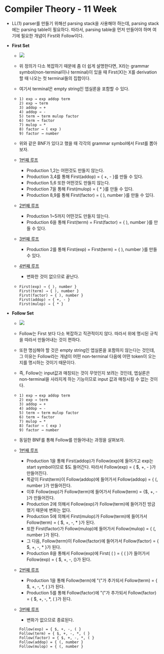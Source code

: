 # Compiler Theory - 11 Week

* LL(1) parser를 만들기 위해선 parsing stack을 사용해야 하는데, parsing stack에는 parsing table이 필요하다. 따라서, parsing table을 먼저 만들어야 하며 여기에 필요한 개념이 First와 Follow이다.

* **First Set**

  * <img src="https://user-images.githubusercontent.com/35518072/57520556-e8b4f380-7358-11e9-8124-9d5d3458798e.png">

  * 위 정의가 다소 복잡하기 때문에 좀 더 쉽게 설명한다면, X라는 grammar symbol(non-terminal이나 terminal)이 있을 때 First(X)는 X를 derivation 할 때 나오는 첫 terminal들의 집합이다.

  * 여기서 terminal은 empty string인 엡실론을 포함할 수 있다.

  * ```
    1) exp → exp addop term
    2) exp → term
    3) addop → +
    4) addop → -
    5) term → term mulop factor
    6) term → factor
    7) mulop → *
    8) factor → ( exp )
    9) factor → number
    ```

  * 위와 같은 BNF가 있다고 했을 때 각각의 grammar symbol에서 First를 뽑아보자.

  * <u>1번째 루프</u>

    * Production 1,2는 어떤것도 만들지 않는다.
    * Production 3,4를 통해 First(addop) = { +, - }를 만들 수 있다.
    * Production 5,6 또한 어떤것도 만들지 않는다.
    * Production 7을 통해 First(mulop) = { * }를 만들 수 있다.
    * Production 8,9를 통해 First(factor) = { ), number }를 만들 수 있다.

  * <u>2번째 루프</u>

    * Production 1~5까지 어떤것도 만들지 않는다.
    * Production 6을 통해 First(term) = First(factor) = { ), number }를 만들 수 있다.

  * <u>3번째 루프</u>

    * Production 2를 통해 First(exp) = First(term) = { ), number }를 만들 수 있다.

  * <u>4번째 루프</u>

    * 변화한 것이 없으므로 끝난다.

  * ```
    First(exp) → { ), number }
    First(term) → { ), number }
    First(factor) → { ), number }
    First(addop) → { +, - }
    First(mulop) → { * }
    ```

* **Follow Set**

  * <img src="https://user-images.githubusercontent.com/35518072/57521390-1e5adc00-735b-11e9-98dd-8a1119f115bf.png">

  * Follow는 First 보다 다소 복잡하고 직관적이지 않다. 따라서 위에 명시된 규칙을 따라서 만들어내는 것이 편하다.

  * 또한 명심해야 할 것은 empty string인 엡실론을 포함하지 않는다는 것인데, 그 이유는 Follow라는 개념이 어떤 non-terminal 다음에 어떤 token이 오는지를 명시하는 것이기 때문이다.

  * 즉, Follow는 input값과 매칭되는 것이 무엇인지 보려는 것인데, 엡실론은 non-terminal을 사라지게 하는 기능이므로 input 값과 매칭시킬 수 없는 것이다.

  * ```
    1) exp → exp addop term
    2) exp → term
    3) addop → +
    4) addop → -
    5) term → term mulop factor
    6) term → factor
    7) mulop → *
    8) factor → ( exp )
    9) factor → number
    ```

  * 동일한 BNF를 통해 Follow를 만들어내는 과정을 살펴보자.

  * <u>1번째 루프</u>

    * Production 1을 통해 First(addop)가 Follow(exp)에 들어가고 exp는 start symbol이므로 $도 들어간다. 따라서 Follow(exp) = { $, +, - }가 만들어진다.
    * 똑같이 First(term)이 Follow(addop)에 들어가서 Follow(addop) = { (, number }가 만들어진다.
    * 이후 Follow(exp)가 Follow(term)에 들어가서 Follow(term) = {$, +, - }가 만들어진다.
    * Production 2에 의해서 Follow(exp)가 Follow(term)에 들어가진 방금 했기 때문에 변화는 없다.
    * Production 5에 의해서 First(mulop)가 Follow(term)에 들어가서 Follow(term) = { $, +, -, * }가 된다.
    * 또한 First(factor)가 Follow(mulop)에 들어가서 Follow(mulop) = { (, number }가 된다.
    * 그 다음, Follow(term)이 Follow(factor)에 들어가서 Follow(factor) = { $, +, -, * }가 된다.
    * Production 8을 통해서 Follow(exp)에 First( ( ) = { ( }가 들어가서 Follow(exp) = { $, +, -, (}가 된다.

  * <u>2번째 루프</u>

    * Production 1을 통해 Follow(term)에 "("가 추가되서 Follow(term) = { $, +, -, *, ( }가 된다.
    * Production 5를 통해 Follow(factor)에 "("가 추가되서 Follow(factor) = { $, +, -, *, ( }가 된다. 

  * <u>3번째 루프</u>

    * 변화가 없으므로 종료된다.

    ```
    Follow(exp) = { $, +, -, ( }
    Follow(term) = { $, +, -, *, ( }
    Follow(factor) = { $, +, -, *, ( }
    Follow(addop) = { (, number }
    Follow(mulop) = { (, number }
    ```

    